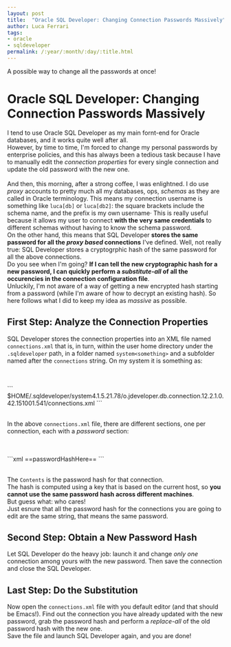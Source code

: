 ```yaml
---
layout: post
title:  "Oracle SQL Developer: Changing Connection Passwords Massively"
author: Luca Ferrari
tags:
- oracle
- sqldeveloper
permalink: /:year/:month/:day/:title.html
---
```

A possible way to change all the passwords at once!

# Oracle SQL Developer: Changing Connection Passwords Massively

I tend to use Oracle SQL Developer as my main fornt-end for Oracle databases, and it works quite well after all.
<br/>
However, by time to time, I'm forced to change my personal passwords by enterprise policies, and this has always been a tedious task because I have to manually edit the *connection properties* for every single connection and update the old password with the new one.
<br/>
<br/>
And then, this morning, after a strong coffee, I was enlightned.
I do use *proxy* accounts to pretty much all my databases, ops, *schemas* as they are called in Oracle terminology. This means my connection username is something like `luca[db]` or `luca[db2]`: the square brackets include the schema name, and the prefix is my own username· This is really useful because it allows my user to connect **with the very same credentials** to different schemas without having to know the schema password.
<br/>
On the other hand, this means that SQL Developer **stores the same password for all the *proxy based* connections** I've defined. Well, not really true: SQL Developer stores a cryptogrphic hash of the same password for all the above connections.
<br/>
Do you see when I'm going? **If I can tell the new cryptographic hash for a new password, I can quickly perform a *substitute-all* of all the occurencies in the connection configuration file**.
<br/>
Unluckily, I'm not aware of a way of getting a new encrypted hash starting from a password (while I'm aware of how to decrypt an existing hash). So here follows what I did to keep my idea as *massive* as possible.

## First Step: Analyze the Connection Properties

SQL Developer stores the connection properties into an XML file named `connections.xml` that is, in turn, within the user home directory under the `.sqldeveloper` path, in a folder named `system<something>` and a subfolder named after the `connections` string. On my system it is something as:

<br/>
<br/>
```
$HOME/.sqldeveloper/system4.1.5.21.78/o.jdeveloper.db.connection.12.2.1.0.42.151001.541/connections.xml
```
<br/>
<br/>

In the above `connections.xml` file, there are different sections, one per connection, each with a *password* section:


<br/>
<br/>
```xml
 <StringRefAddr addrType="password">
    <Contents>==passwordHashHere==</Contents>
 </StringRefAddr>
```
<br/>
<br/>

The `Contents` is the password hash for that connection.
<br/>
The hash is computed using a key that is based on the current host, so **you cannot use the same password hash across different machines**.
<br/>
But guess what: who cares!
<br/>
Just esnure that all the password hash for the connections you are going to edit are the same string, that means the same password.

## Second Step: Obtain a New Password Hash

Let SQL Developer do the heavy job: launch it and change *only one* connection among yours with the new password. Then save the connection and close the SQL Developer.


## Last Step: Do the Substitution

Now open the `connections.xml` file with you default editor (and that should be Emacs!).
Find out the connection you have already updated with the new password, grab the password hash and perform a *replace-all* of the old password hash with the new one.
<br/>
Save the file and launch SQL Developer again, and you are done!
